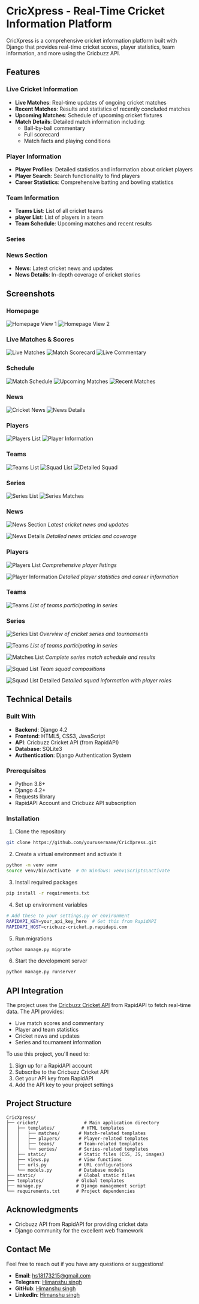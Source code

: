 # CricXpress - Real-Time Cricket Information Platform

CricXpress is a comprehensive cricket information platform built with Django that provides real-time cricket scores, player statistics, team information, and more using the Cricbuzz API.

## Features

### Live Cricket Information
- **Live Matches**: Real-time updates of ongoing cricket matches
- **Recent Matches**: Results and statistics of recently concluded matches
- **Upcoming Matches**: Schedule of upcoming cricket fixtures
- **Match Details**: Detailed match information including:
  - Ball-by-ball commentary
  - Full scorecard
  - Match facts and playing conditions

### Player Information
- **Player Profiles**: Detailed statistics and information about cricket players
- **Player Search**: Search functionality to find players
- **Career Statistics**: Comprehensive batting and bowling statistics

### Team Information
- **Teams List**: List of all cricket teams
- **player List**: List of players in a team
- **Team Schedule**: Upcoming matches and recent results

### Series


### News Section
- **News**: Latest cricket news and updates
- **News Details**: In-depth coverage of cricket stories

## Screenshots

### Homepage
![Homepage View 1](https://github.com/Himanshusingh-18/CricXpress/blob/main/Morax/screenshots/homepage1.png)
![Homepage View 2](https://github.com/Himanshusingh-18/CricXpress/blob/main/Morax/screenshots/homepage2.png)

### Live Matches & Scores
![Live Matches](https://github.com/Himanshusingh-18/CricXpress/blob/main/Morax/screenshots/live_matches.png)
![Match Scorecard](https://github.com/Himanshusingh-18/CricXpress/blob/main/Morax/screenshots/scorecard.png)
![Live Commentary](https://github.com/Himanshusingh-18/CricXpress/blob/main/Morax/screenshots/commentary.png)

### Schedule
![Match Schedule](https://github.com/Himanshusingh-18/CricXpress/blob/main/Morax/screenshots/schedule.png)
![Upcoming Matches](https://github.com/Himanshusingh-18/CricXpress/blob/main/Morax/screenshots/upcoming_matches.png)
![Recent Matches](https://github.com/Himanshusingh-18/CricXpress/blob/main/Morax/screenshots/recent_matches.png)

### News
![Cricket News](https://github.com/Himanshusingh-18/CricXpress/blob/main/Morax/screenshots/news.png)
![News Details](https://github.com/Himanshusingh-18/CricXpress/blob/main/Morax/screenshots/news_details.png)

### Players
![Players List](https://github.com/Himanshusingh-18/CricXpress/blob/main/Morax/screenshots/players.png)
![Player Information](https://github.com/Himanshusingh-18/CricXpress/blob/main/Morax/screenshots/player_info.png)

### Teams
![Teams List](https://github.com/Himanshusingh-18/CricXpress/blob/main/Morax/screenshots/teams.png)
![Squad List](https://github.com/Himanshusingh-18/CricXpress/blob/main/Morax/screenshots/squad_list.png)
![Detailed Squad](https://github.com/Himanshusingh-18/CricXpress/blob/main/Morax/screenshots/squad_list1.png)

### Series
![Series List](https://github.com/Himanshusingh-18/CricXpress/blob/main/Morax/screenshots/serieslist.png)
![Series Matches](https://github.com/Himanshusingh-18/CricXpress/blob/main/Morax/screenshots/matches_list.png)








### News
![News Section](screenshots/news.png)
*Latest cricket news and updates*

![News Details](screenshots/news_details.png)
*Detailed news articles and coverage*

### Players
![Players List](screenshots/players.png)
*Comprehensive player listings*

![Player Information](screenshots/player_info.png)
*Detailed player statistics and career information*

### Teams

![Teams](screenshots/teams.png)
*List of teams participating in series*

### Series
![Series List](screenshots/serieslist.png)
*Overview of cricket series and tournaments*

![Teams](screenshots/teams.png)
*List of teams participating in series*

![Matches List](screenshots/matches_list.png)
*Complete series match schedule and results*

![Squad List](screenshots/squad_list.png)
*Team squad compositions*

![Squad List Detailed](screenshots/squad_list1.png)
*Detailed squad information with player roles*

## Technical Details

### Built With
- **Backend**: Django 4.2
- **Frontend**: HTML5, CSS3, JavaScript
- **API**: Cricbuzz Cricket API (from RapidAPI)
- **Database**: SQLite3
- **Authentication**: Django Authentication System

### Prerequisites
- Python 3.8+
- Django 4.2+
- Requests library
- RapidAPI Account and Cricbuzz API subscription

### Installation

1. Clone the repository
```bash
git clone https://github.com/yourusername/CricXpress.git
```

2. Create a virtual environment and activate it
```bash
python -m venv venv
source venv/bin/activate  # On Windows: venv\Scripts\activate
```

3. Install required packages
```bash
pip install -r requirements.txt
```

4. Set up environment variables
```bash
# Add these to your settings.py or environment
RAPIDAPI_KEY=your_api_key_here  # Get this from RapidAPI
RAPIDAPI_HOST=cricbuzz-cricket.p.rapidapi.com
```

5. Run migrations
```bash
python manage.py migrate
```

6. Start the development server
```bash
python manage.py runserver
```

## API Integration

The project uses the [Cricbuzz Cricket API](https://rapidapi.com/cricketapilive/api/cricbuzz-cricket) from RapidAPI to fetch real-time data. The API provides:
- Live match scores and commentary
- Player and team statistics
- Cricket news and updates
- Series and tournament information

To use this project, you'll need to:
1. Sign up for a RapidAPI account
2. Subscribe to the Cricbuzz Cricket API
3. Get your API key from RapidAPI
4. Add the API key to your project settings

## Project Structure

```
CricXpress/
├── cricket/                 # Main application directory
│   ├── templates/          # HTML templates
│   │   ├── matches/       # Match-related templates
│   │   ├── players/       # Player-related templates
│   │   ├── teams/         # Team-related templates
│   │   └── series/        # Series-related templates
│   ├── static/            # Static files (CSS, JS, images)
│   ├── views.py           # View functions
│   ├── urls.py            # URL configurations
│   └── models.py          # Database models
├── static/                # Global static files
├── templates/            # Global templates
├── manage.py             # Django management script
└── requirements.txt      # Project dependencies
```


## Acknowledgments

- Cricbuzz API from RapidAPI for providing cricket data
- Django community for the excellent web framework

## Contact Me

Feel free to reach out if you have any questions or suggestions!

- **Email**: hs18173215@gmail.com
- **Telegram**: [Himanshu singh](https://t.me/flame_1817)
- **GitHub**: [Himanshu singh](https://github.com/Himanshusingh-18)
- **LinkedIn**: [Himanshu singh](https://www.linkedin.com/in/himanshu-singh-701343222)
